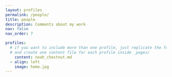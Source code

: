 ```yaml
---
layout: profiles
permalink: /people/
title: people
description: Comments about my work
nav: false
nav_order: 7

profiles:
  # if you want to include more than one profile, just replicate the following block
  # and create one content file for each profile inside _pages/
    content: noah_chestnut.md
  - align: left
    image: home.jpg
---
```

